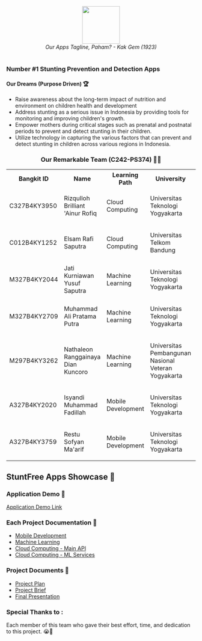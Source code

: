 <div align="center">
  <img src="https://via.placeholder.com/100" width="100" height="100"><br>
  <i>Our Apps Tagline, Paham? - Kak Gem (1923)</i>
</div>

<br>

### Number #1 Stunting Prevention and Detection Apps


#### Our Dreams (Purpose Driven) 🏆
- Raise awareness about the long-term impact of nutrition and environment on children health and development
- Address stunting as a serious issue in Indonesia by providing tools for monitoring and improving children's growth.
- Empower mothers during critical stages such as prenatal and postnatal periods to prevent and detect stunting in their children.
- Utilize technology in capturing the various factors that can prevent and detect stunting in children across various regions in Indonesia.

<div align="center">
  <h3>Our Remarkable Team (C242-PS374) 💫✨</h3>
  <table align="center">
    <tr>
      <th>Bangkit ID</th>
      <th>Name</th>
      <th>Learning Path</th>
      <th>University</th>
      <th>Profile</th>
    </tr>
    <tr>
      <td>C327B4KY3950</td>
      <td>Rizqulloh Brilliant 'Ainur Rofiq</td>
      <td>Cloud Computing</td>
      <td>
        <p>Universitas Teknologi Yogyakarta</p>
      </td>
      <td>
        <a href="https://github.com/rizqrofiq"><img src="https://img.shields.io/badge/github-121013?style=for-the-badge&logo=github&logoColor=white"></a>
      </td>
    </tr>
    <tr>
      <td>C012B4KY1252</td>
      <td>Elsam Rafi Saputra</td>
      <td>Cloud Computing</td>
      <td>
        <p>Universitas Telkom Bandung</p>
      </td>
      <td>
        <a href="https://github.com/elsamrafisptr"><img src="https://img.shields.io/badge/github-121013?style=for-the-badge&logo=github&logoColor=white"></a>
      </td>
    </tr>
    <tr>
      <td>M327B4KY2044</td>
      <td>Jati Kurniawan Yusuf Saputra</td>
      <td>Machine Learning</td>
      <td>
        <p>Universitas Teknologi Yogyakarta</p>
      </td>
      <td>
        <a href="https://github.com/JatiKurniawan"><img src="https://img.shields.io/badge/github-121013?style=for-the-badge&logo=github&logoColor=white"></a>
      </td>
    </tr>
    <tr>
      <td>M327B4KY2709</td>
      <td>Muhammad Ali Pratama Putra</td>
      <td>Machine Learning</td>
      <td>
        <p>Universitas Teknologi Yogyakarta</p>
      </td>
      <td>
        <a href="https://github.com/aliepratama"><img src="https://img.shields.io/badge/github-121013?style=for-the-badge&logo=github&logoColor=white"></a>
      </td>
    </tr>
    <tr>
      <td>M297B4KY3262</td>
      <td>Nathaleon Ranggainaya Dian Kuncoro</td>
      <td>Machine Learning</td>
      <td>
        <p>Universitas Pembangunan Nasional Veteran Yogyakarta</p>
      </td>
      <td>
        <a href="https://github.com/Nathaleon"><img src="https://img.shields.io/badge/github-121013?style=for-the-badge&logo=github&logoColor=white"></a>
      </td>
    </tr>
    <tr>
      <td>A327B4KY2020</td>
      <td>Isyandi Muhammad Fadillah</td>
      <td>Mobile Development</td>
      <td>
        <p>Universitas Teknologi Yogyakarta</p>
      </td>
      <td>
        <a href="https://github.com/OpikSendy"><img src="https://img.shields.io/badge/github-121013?style=for-the-badge&logo=github&logoColor=white"></a>
      </td>
    </tr>
    <tr>
      <td>A327B4KY3759</td>
      <td>Restu Sofyan Ma'arif</td>
      <td>Mobile Development</td>
      <td>
        <p>Universitas Teknologi Yogyakarta</p>
      </td>
      <td>
        <a href="https://github.com/rstsfyn"><img src="https://img.shields.io/badge/github-121013?style=for-the-badge&logo=github&logoColor=white"></a>
      </td>
    </tr>
  </table>
</div>

## StuntFree Apps Showcase 💖

### Application Demo 📱
[Application Demo Link]()

### Each Project Documentation 📃
- [Mobile Development]()
- [Machine Learning]()
- [Cloud Computing - Main API]()
- [Cloud Computing - ML Services]()

### Project Documents 📄 
- [Project Plan](https://docs.google.com/document/d/15FfikwYjZaVw98iOvyqgPaWotKK1mUcimIkuDtA-9hA/edit?tab=t.0)
- [Project Brief](https://docs.google.com/document/d/1qxfLx2wOV0IcwZQoxNU19rA-CAlBuzd21Mqh2pE53Fg/edit?usp=sharing)
- [Final Presentation]()

### Special Thanks to :
Each member of this team who gave their best effort, time, and dedication to this project. 😭🙏
